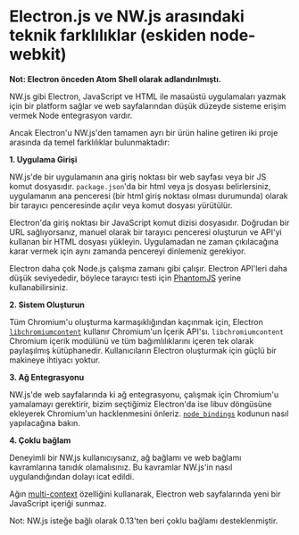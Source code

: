 # Electron.js ve NW.js arasındaki teknik farklılıklar (eskiden node-webkit)

**Not: Electron önceden Atom Shell olarak adlandırılmıştı.**

NW.js gibi Electron, JavaScript ve HTML ile masaüstü uygulamaları yazmak için bir platform sağlar ve web sayfalarından düşük düzeyde sisteme erişim vermek Node entegrasyon vardır.

Ancak Electron'u NW.js'den tamamen ayrı bir ürün haline getiren iki proje arasında da temel farklılıklar bulunmaktadır:

**1. Uygulama Girişi**

NW.js'de bir uygulamanın ana giriş noktası bir web sayfası veya bir JS komut dosyasıdır. `package.json`'da bir html veya js dosyası belirlersiniz, uygulamanın ana penceresi (bir html giriş noktası olması durumunda) olarak bir tarayıcı penceresinde açılır veya komut dosyası yürütülür.

Electron'da giriş noktası bir JavaScript komut dizisi dosyasıdır. Doğrudan bir URL sağlıyorsanız, manuel olarak bir tarayıcı penceresi oluşturun ve API'yi kullanan bir HTML dosyası yükleyin. Uygulamadan ne zaman çıkılacağına karar vermek için aynı zamanda pencereyi dinlemeniz gerekiyor.

Electron daha çok Node.js çalışma zamanı gibi çalışır. Electron API'leri daha düşük seviyededir, böylece tarayıcı testi için [PhantomJS](http://phantomjs.org/) yerine kullanabilirsiniz.

**2. Sistem Oluşturun**

Tüm Chromium'u oluşturma karmaşıklığından kaçınmak için, Electron [`libchromiumcontent`](https://github.com/electron/libchromiumcontent) kullanır Chromium'un İçerik API'sı. `libchromiumcontent` Chromium içerik modülünü ve tüm bağımlılıklarını içeren tek olarak paylaşılmış kütüphanedir. Kullanıcıların Electron oluşturmak için güçlü bir makineye ihtiyacı yoktur.

**3. Ağ Entegrasyonu**

NW.js'de web sayfalarında ki ağ entegrasyonu, çalışmak için Chromium'u yamalamayı gerektirir, bizim seçtiğimiz Electron'da ise libuv döngüsüne ekleyerek Chromium'un hacklenmesini önleriz. [`node_bindings`](https://github.com/electron/electron/tree/master/atom/common) kodunun nasıl yapılacağına bakın.

**4. Çoklu bağlam**

Deneyimli bir NW.js kullanıcıysanız, ağ bağlamı ve web bağlamı kavramlarına tanıdık olamalısınız. Bu kavramlar NW.js'in nasıl uygulandığından dolayı icat edildi.

Ağın [multi-context](https://github.com/nodejs/node-v0.x-archive/commit/756b622) özelliğini kullanarak, Electron web sayfalarında yeni bir JavaScript içeriği sunmaz.

Not: NW.js isteğe bağlı olarak 0.13'ten beri çoklu bağlamı desteklenmiştir.